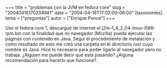 +++
title = "problemas con la JVM en fedora core"
slug = "20040416170234981"
date = "2004-04-16T17:02:00-06:00"
[taxonomies]
tema = ["preguntas"]
autor = ["Enrique Ponce"]
+++

Uso el fedora core 1, descargué de internet el
j2re-1_4\_2_04-linux-i586-rpm.bin con la finalidad que mi navegador
(Mozilla) pueda ejecutar las páginas con contenido en Java. Seguí el
procedimiento de instalación y como resultado de esto me creó una
carpeta en el directorio /usr cuyo nombre es Java. Hice lo necesario
para poder ligarlo al navegador pero no trabaja. ¿Alguien me puede decir
qué esta pasando? ¿Alguna recomendación para hacerlo que funcione?.
